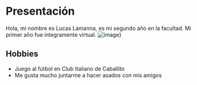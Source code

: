 # Presentación
Hola, mi nombre es Lucas Lamanna, es mi segundo año en la facultad. Mi primer año fue integramente virtual.
![image}](IMG_3939.jpg)
## Hobbies
* Juego al fútbol en Club Italiano de Caballito
* Me gusta mucho juntarme a hacer asados con mis amigos
